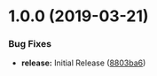 # 1.0.0 (2019-03-21)


### Bug Fixes

* **release:** Initial Release ([8803ba6](https://github.com/secretarysecrets/node/commit/8803ba6))
